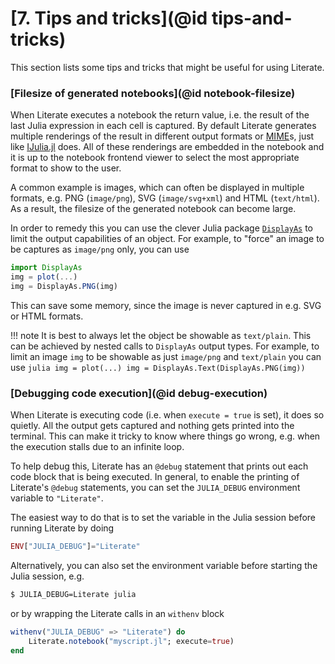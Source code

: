# [**7.** Tips and tricks](@id tips-and-tricks)

This section lists some tips and tricks that might be useful for using
Literate.

### [Filesize of generated notebooks](@id notebook-filesize)

When Literate executes a notebook the return value, i.e. the result of the
last Julia expression in each cell is captured. By default Literate generates
multiple renderings of the result in different output formats or
[MIME](https://en.wikipedia.org/wiki/MIME)s, just like
[IJulia.jl](https://github.com/JuliaLang/IJulia.jl) does. All of these renderings
are embedded in the notebook and it is up to the notebook frontend viewer to select
the most appropriate format to show to the user.

A common example is images, which can often be displayed in multiple formats, e.g. PNG
(`image/png`), SVG (`image/svg+xml`) and HTML (`text/html`). As a result, the filesize of
the generated notebook can become large.

In order to remedy this you can use the clever Julia package
[`DisplayAs`](https://github.com/tkf/DisplayAs.jl) to limit the output capabilities of
an object. For example, to "force" an image to be captures as `image/png` only,
you can use

```julia
import DisplayAs
img = plot(...)
img = DisplayAs.PNG(img)
```

This can save some memory, since the image is never captured in e.g. SVG or
HTML formats.

!!! note
    It is best to always let the object be showable as `text/plain`. This can be achieved
    by nested calls to `DisplayAs` output types. For example, to limit an image `img` to
    be showable as just `image/png` and `text/plain` you can use
    ```julia
    img = plot(...)
    img = DisplayAs.Text(DisplayAs.PNG(img))
    ```

### [Debugging code execution](@id debug-execution)

When Literate is executing code (i.e. when `execute = true` is set), it does so quietly.
All the output gets captured and nothing gets printed into the terminal.
This can make it tricky to know where things go wrong, e.g. when the execution stalls due
to an infinite loop.

To help debug this, Literate has an `@debug` statement that prints out each code block that
is being executed. In general, to enable the printing of Literate's `@debug` statements, you
can set the `JULIA_DEBUG` environment variable to `"Literate"`.

The easiest way to do that is to set the variable in the Julia session before running
Literate by doing

```julia
ENV["JULIA_DEBUG"]="Literate"
```

Alternatively, you can also set the environment variable before starting the Julia session, e.g.

```sh
$ JULIA_DEBUG=Literate julia
```

or by wrapping the Literate calls in an `withenv` block

```julia
withenv("JULIA_DEBUG" => "Literate") do
    Literate.notebook("myscript.jl"; execute=true)
end
```
